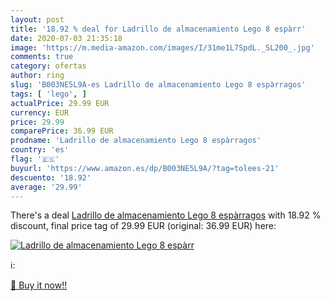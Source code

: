 ```yaml
---
layout: post
title: '18.92 % deal for Ladrillo de almacenamiento Lego 8 espàrr'
date: 2020-07-03 21:35:18
image: 'https://m.media-amazon.com/images/I/31me1L7SpdL._SL200_.jpg'
comments: true
category: ofertas
author: ring
slug: 'B003NE5L9A-es Ladrillo de almacenamiento Lego 8 espàrragos'
tags: [ 'lego', ]
actualPrice: 29.99 EUR
currency: EUR
price: 29.99
comparePrice: 36.99 EUR
prodname: 'Ladrillo de almacenamiento Lego 8 espàrragos'
country: 'es'
flag: '🇪🇸'
buyurl: 'https://www.amazon.es/dp/B003NE5L9A/?tag=tolees-21'
descuento: '18.92'
average: '29.99'
---
```


There's a deal [Ladrillo de almacenamiento Lego 8 espàrragos](https://www.amazon.es/dp/B003NE5L9A/?tag=tolees-21)  with  18.92 % discount, final price tag of  29.99 EUR (original: 36.99 EUR) here:

[![Ladrillo de almacenamiento Lego 8 espàrr](https://m.media-amazon.com/images/I/31me1L7SpdL._SL200_.jpg)](https://www.amazon.es/dp/B003NE5L9A/?tag=tolees-21)

ℹ️:


[🛒 Buy it now!!](https://www.amazon.es/dp/B003NE5L9A/?tag=tolees-21)
